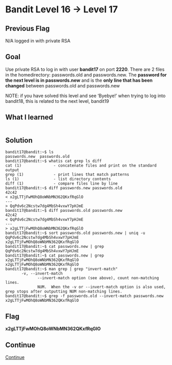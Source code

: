 # Bandit Level 16 → Level 17

## Previous Flag
N/A logged in with private RSA

## Goal
Use private RSA to log in with user <b>bandit17</b> on port <b>2220</b>.  There are 2 files in the homedirectory: passwords.old and passwords.new. The <b>password for the next level is in passwords.new</b> and is the <b>only line that has been changed</b> between passwords.old and passwords.new

NOTE: if you have solved this level and see ‘Byebye!’ when trying to log into bandit18, this is related to the next level, bandit19

## What I learned
```

```

## Solution
```
bandit17@bandit:~$ ls
passwords.new  passwords.old
bandit17@bandit:~$ whatis cat grep ls diff
cat (1)              - concatenate files and print on the standard output
grep (1)             - print lines that match patterns
ls (1)               - list directory contents
diff (1)             - compare files line by line
bandit17@bandit:~$ diff passwords.new passwords.old
42c42
< x2gLTTjFwMOhQ8oWNbMN362QKxfRqGlO
---
> QqPdv6c2Ncstw7dg4MbSh4vxwY7pHJmE
bandit17@bandit:~$ diff passwords.old passwords.new
42c42
< QqPdv6c2Ncstw7dg4MbSh4vxwY7pHJmE
---
> x2gLTTjFwMOhQ8oWNbMN362QKxfRqGlO
bandit17@bandit:~$ sort passwords.old passwords.new | uniq -u
QqPdv6c2Ncstw7dg4MbSh4vxwY7pHJmE
x2gLTTjFwMOhQ8oWNbMN362QKxfRqGlO
bandit17@bandit:~$ cat passwords.new | grep QqPdv6c2Ncstw7dg4MbSh4vxwY7pHJmE
bandit17@bandit:~$ cat passwords.new | grep x2gLTTjFwMOhQ8oWNbMN362QKxfRqGlO
x2gLTTjFwMOhQ8oWNbMN362QKxfRqGlO
bandit17@bandit:~$ man grep | grep "invert-match"
       -v, --invert-match
              --invert-match option (see above), count non-matching lines.
              NUM.  When the -v or --invert-match option is also used, grep stops after outputting NUM non-matching lines.
bandit17@bandit:~$ grep -f passwords.old --invert-match passwords.new
x2gLTTjFwMOhQ8oWNbMN362QKxfRqGlO
```

## Flag
<b>x2gLTTjFwMOhQ8oWNbMN362QKxfRqGlO</b>

## Continue
[Continue](/overthewire/1718.md)